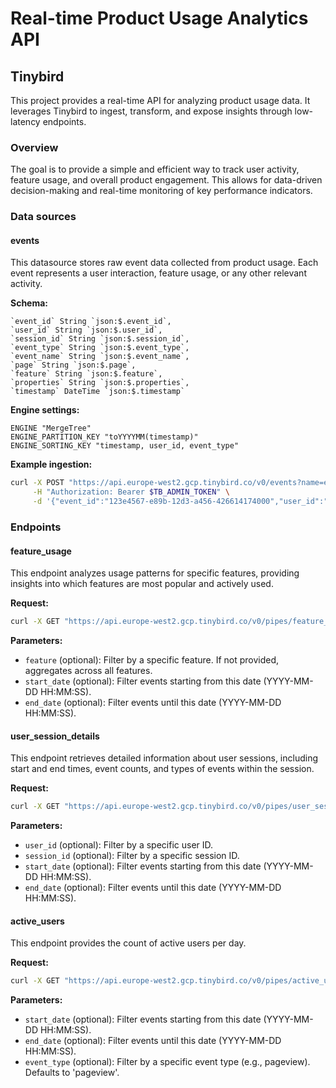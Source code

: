 # Real-time Product Usage Analytics API

## Tinybird

This project provides a real-time API for analyzing product usage data. It leverages Tinybird to ingest, transform, and expose insights through low-latency endpoints.

### Overview

The goal is to provide a simple and efficient way to track user activity, feature usage, and overall product engagement. This allows for data-driven decision-making and real-time monitoring of key performance indicators.

### Data sources

#### events

This datasource stores raw event data collected from product usage. Each event represents a user interaction, feature usage, or any other relevant activity.

**Schema:**

```
`event_id` String `json:$.event_id`,
`user_id` String `json:$.user_id`,
`session_id` String `json:$.session_id`,
`event_type` String `json:$.event_type`,
`event_name` String `json:$.event_name`,
`page` String `json:$.page`,
`feature` String `json:$.feature`,
`properties` String `json:$.properties`,
`timestamp` DateTime `json:$.timestamp`
```

**Engine settings:**

```
ENGINE "MergeTree"
ENGINE_PARTITION_KEY "toYYYYMM(timestamp)"
ENGINE_SORTING_KEY "timestamp, user_id, event_type"
```

**Example ingestion:**

```bash
curl -X POST "https://api.europe-west2.gcp.tinybird.co/v0/events?name=events" \
     -H "Authorization: Bearer $TB_ADMIN_TOKEN" \
     -d '{"event_id":"123e4567-e89b-12d3-a456-426614174000","user_id":"user123","session_id":"session456","event_type":"feature_click","event_name":"button_click","page":"homepage","feature":"search_bar","properties":"{\"query\":\"example\"}","timestamp":"2024-10-27 10:00:00"}'
```

### Endpoints

#### feature_usage

This endpoint analyzes usage patterns for specific features, providing insights into which features are most popular and actively used.

**Request:**

```bash
curl -X GET "https://api.europe-west2.gcp.tinybird.co/v0/pipes/feature_usage.json?token=$TB_ADMIN_TOKEN&feature=search_bar&start_date=2024-10-26 00:00:00&end_date=2024-10-27 23:59:59"
```

**Parameters:**

*   `feature` (optional): Filter by a specific feature. If not provided, aggregates across all features.
*   `start_date` (optional): Filter events starting from this date (YYYY-MM-DD HH:MM:SS).
*   `end_date` (optional): Filter events until this date (YYYY-MM-DD HH:MM:SS).

#### user_session_details

This endpoint retrieves detailed information about user sessions, including start and end times, event counts, and types of events within the session.

**Request:**

```bash
curl -X GET "https://api.europe-west2.gcp.tinybird.co/v0/pipes/user_session_details.json?token=$TB_ADMIN_TOKEN&user_id=user123&session_id=session456&start_date=2024-10-26 00:00:00&end_date=2024-10-27 23:59:59"
```

**Parameters:**

*   `user_id` (optional): Filter by a specific user ID.
*   `session_id` (optional): Filter by a specific session ID.
*   `start_date` (optional): Filter events starting from this date (YYYY-MM-DD HH:MM:SS).
*   `end_date` (optional): Filter events until this date (YYYY-MM-DD HH:MM:SS).

#### active_users

This endpoint provides the count of active users per day.

**Request:**

```bash
curl -X GET "https://api.europe-west2.gcp.tinybird.co/v0/pipes/active_users.json?token=$TB_ADMIN_TOKEN&start_date=2024-10-26 00:00:00&end_date=2024-10-27 23:59:59&event_type=pageview"
```

**Parameters:**

*   `start_date` (optional): Filter events starting from this date (YYYY-MM-DD HH:MM:SS).
*   `end_date` (optional): Filter events until this date (YYYY-MM-DD HH:MM:SS).
*   `event_type` (optional): Filter by a specific event type (e.g., pageview). Defaults to 'pageview'.
